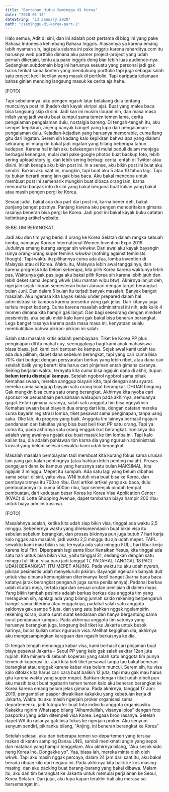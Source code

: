 ```yaml
---
title: "Bertahan Hidup Seminggu di Korea"
date: "2020-01-13"
dateString: "13 January 2020"
path: "/seminggu-di-korea-part-1"
---
```


Halo semua, Adit di sini, dan ini adalah post pertama di blog ini yang pake Bahasa Indonesia ketimbang Bahasa Inggris. Alasannya ya karena emang lebih nyaman sih, lagi pula selama ini pake inggris karena raharditya.com itu harusnya web portfolio dimana aku pamer project-project yang udah pernah dikerjain, tentu aja pake inggris dong biar lebih luas audience-nya. Sedangkan subdomain blog ini harusnya sesuatu yang personal jadi gak harus terikat sama konten yang mendukung portfolio tapi juga sebagai salah satu project kecil kecilan yang masuk di portfolio. Tapi daripada kelamaan bahas ginian mending langsung masuk ke cerita aja hehe.

[FOTO]

Tapi sebelumnya, aku pengen ngasih latar belakang dulu tentang munculnya post ini (hadeh dah kayak skripsi aja). Buat yang males baca bisa langsung skip di sini. Jadi kan ini musim liburan nih, dan masa masa inilah yang jadi waktu buat kumpul sama temen temen lama, cerita pengalaman pengalaman dulu, nostalgia bareng. Di tengah-tengah itu, aku sempet kepikiran, anjeng banyak banget yang lupa dari pengalaman-pengalaman dulu. Kejadian-kejadian yang harusnya memorable, cuma ilang gitu dari ingatan. Serem sih kadang kalo kepikiran bahwa apa yang dialami sekarang ini mungkin bakal jadi ingatan yang hilang beberapa tahun kedepan. Karena hal inilah aku belakangan ini mulai peduli dalam menjaga berbagai kenangan, mulai dari pake google photos buat backup foto, lebih sering upload story ig, dan lebih sering berbagi cerita, entah di Twitter atau disini. Inilah kenapa aku bikin post ini. In a sense, aku bikin post ini buat aku sendiri. Bukan aku saat ini, mungkin, tapi buat aku 5 atau 10 tahun lagi. Tapi itu bukan berarti orang lain gak bisa baca. Aku bakal mencoba untuk membuat post ini semenarik mungkin buat dibaca orang lain, karna menurutku banyak info di sini yang bakal berguna buat kalian yang bakal atau masih pengen pergi ke Korea. 

Sesuai judul, bakal ada dua part dari post ini, karna bener deh, bakal panjang banget postnya. Panjang karena aku pengen menceritakan gimana rasanya beneran bisa pergi ke Korea. Jadi post ini bakal kayak buku catatan ketimbang artikel website. 

SEBELUM BERANGKAT

Jadi aku dan tim yang berisi 4 orang ke Korea Selatan dalam rangka sebuah lomba, namanya Korean International Women Invention Expo 2019. Judulnya emang kurang sangar sih wkwkw. Dari awal aku kayak bayangin isinya orang-orang super feminis wkwkw (nothing against feminists though). Tapi waktu itu pilihannya cuma ada dua, lomba invention di Malaysia atau di Korea. Waktu itu, Malaysia lebih awal tanggalnya, dan karena progress kita belom seberapa, kita pilih Korea karena waktunya lebih pas. Waktunya gak pas juga aku bakal pilih Korea sih karena lebih jauh dan lebih deket sama Jepang wkwk (aku mantan wibu btw). Akhirnya lanjut deh, ngerjain sejak liburan semesteran bulan Januari dengan target berangkat bulan Juni. Dan dalam 5 bulan itu terjadi banyak masalah. Banyak banget masalah. Aku ngerasa kita kayak selalu under prepared dalam hal administrasi ke kampus karena prosedur yang gak jelas. Dari kitanya juga terlalu mepet kadang. Cuma karena masalah administrasi ini nih, ada kalik 4 momen dimana kita hampir gak lanjut. Dan bagi seseorang dengan mindset pesismistis, aku selalu mikir kalo kami gak bakal bisa beneran berangkat. Lega banget rasanya karena pada masa masa ini, kenyataan selalu membuktikan bahwa pikiran-pikiran ini salah.

Salah satu masalah kritis adalah pembiayaan. Tiket ke Korea PP plus penginapan dll itu mahal cuy, seenggaknya bagi kami anak mahasiswa biasa biasa, jadi kami cari bantuan ke kampus. Sejak awal kami udah tau ada dua pilihan, dapet dana sebelum berangkat, tapi yang cair cuma bisa 70% dari budget dengan persyaratan berkas yang lebih ribet, atau dana cair setelah balik yang berarti kita harus cari pinjaman entah gimana caranya. Seiring berjalan waktu, ternyata kita cuma bisa ngajuin dana di akhir, itupun __belum tentu disetujui kampus__. Setelah ngobrol ngobrol sama pihak Kemahasiswaan, mereka sanggup biayain kita, tapi dengan satu syarat: mereka cuma sanggup biayain satu orang buat berangkat. DHUAR bingung. Gak mungkin bisa cuma satu orang berangkat. Akhirnya kita nyoba cari sponsor ke perusahaan perusahaan walaupun pada akhirnya, semuanya gagal. Entah gimana caranya, salah satu anggota tim bisa ngeyakinin Kemahasiswaan buat biayain dua orang dari kita, dengan catatan mereka cuma bayarin registrasi lomba, tiket pesawat sama penginapan, tanpa uang saku. Oke lah, itu progres yang baik. Anggota tim lainnya berhasil ngajuin pendanaan dari fakultas yang bisa buat beli tiket PP satu orang. Tapi ya cuma itu, pada akhirnya satu orang enggak ikut berangkat. Ironisnya dia adalah yang awalnya ngajak aku buat masuk ke tim lomba ini. Tapi kalo kalian tau, dia adalah pahlawan tim karna dia yang ngurusin administrasi krusial yang belom selesai sewaktu kami udah berangkat.

Masalah masalah pembiayaan tadi membuat kita kurang fokus sama urusan lain yang gak kalah pentingnya (atau bahkan lebih penting malah). Proses pengajuan dana ke kampus yang harusnya satu bulan MAKSIMAL, kita ngajuin 3 minggu. Mepet itu sumpah. Ada satu lagi yang belum dibahas sama sekali di sini, yaitu visa. WNI butuh visa buat bisa ke Korea, dan pembayarannya itu 700an ribu. Dari artikel artikel yang aku baca, dulu pembuatannya itu cuma 500an ribu, tapi semenjak pindah tempat pembuatan, dari kedutaan besar Korea ke Korea Visa Application Center (KVAC) di Lotte Shopping Avenue, dapet tambahan biaya hampir 200 ribu untuk biaya adminstrasinya. 

[FOTO]

Masalahnya adalah, ketika kita udah siap bikin visa, tinggal ada waktu 2,5 minggu. Sebenernya waktu yang direkomendasiin buat bikin visa itu sebulan sebelum berangkat, dan proses bikinnya pun juga butuh 7 hari kerja kalo nggak ada masalah, jadi waktu 2,5 minggu itu aja udah mepet. TAPI.. sewaktu kami mau bikin visa, ternyata ada satu minggu FULL hari libur kerja karena Idul Fitri. Diperparah lagi sama libur Kenaikan Yesus, kita tinggal ada satu hari untuk bisa bikin visa, yaitu tanggal 31, sedangkan dengan satu minggu full libur, visa baru jadi tanggal 17, PADAHAL TANGGAL 18 PAGI UDAH BERANGKAT. ITU MEPET ANJING. Pada waktu itu aku udah nyerah, pikiran pesimistis udah menyeluruhi pikiran. Bayangin ngeluarin banyak duit untuk visa dimana kemungkinan diterimanya kecil banget (karna baca baca katanya jarak berangkat pengaruh juga sama penilaiannya). Padahal berkas udah di atas meja, tertata rapi dan sesuai urutan penilaian di dalem maps. Yang bikin tambah pesimis adalah berkas berkas dua anggota tim yang meragukan sih, apalagi ada yang bilang jumlah saldo rekening berpengaruh banget sama diterima atau enggaknya, padahal salah satu anggota saldonya gak sampe 5 juta, dan yang satu bahkan nggak ngelampirin rekening koran, cuma surat surat kendaraan dan hanya bergantung sama surat pendanaan kampus. Pada akhirnya anggota tim satunya yang harusnya berangkat juga, langsung beli tiket ke Jakarta untuk besok harinya, bolos kuliah untuk ngurusin visa. Melihat kegigihan dia, akhirnya aku mengesampingkan keraguan dan ngasih berkasnya ke dia.

Di tengah tengah menunggu kabar visa, kami berhasil cari pinjaman buat biaya pesawat Jakarta - Seoul PP yang kalo gak salah sekitar 12an juta rupiah. Kita minjem di sebuah koperasi yang salah satu anggota tim punya temen di koperasi itu. Jadi kita beli tiket pesawat tanpa tau bakal beneran berangkat atau enggak karena kabar visa belum muncul. Serem sih, itu visa kalo ditolak kita harus cari cara buat balikin 12 juta, tapi mau gak mau harus gitu karena waktu yang super mepet. Bahkan dengan tiket udah dibeli pun aku masih takut buat ngabarin temen temen kalo aku beneran berangkat ke Korea karena emang belum jelas gimana. Pada akhirnya, tanggal 17 Juni 2019, pengambilan paspor diwakilkan kakakku yang kebetulan kerja di Jakarta. Waktu itu aku masih ngerjain proker organisasi sama departemenku, jadi fotografer buat foto individu anggota organisasiku. Kakakku ngirim Whatsapp bilang "Alhamdulilah, visanya lolos" dengan foto pasporku yang udah ditempeli visa Korea. Legaaa broo rasanya. Setelah dapet WA itu rasanya gak bisa fokus ke ngerjain proker. Aku senyum senyum sendiri, pikiranku bilang, "Anjing, ini beneran berangkat ke Korea"

Setelah selesai, aku dan beberapa temen se-departemen yang tersisa makan di kantin samping Danau UNS, sambil menikmati angin yang sepoi dan matahari yang hampir tenggelam. Aku akhirnya bilang, "Aku sesok sido neng Korea lho. Dongakke yo". Yaa, biasa lah, mereka minta oleh oleh wkwk. Tapi aku masih nggak percaya, dalam 24 jam dari saat itu, aku bakal berada ribuan kilo dari negara ini. Pada akhirnya kita balik ke kos masing-masing, dan aku packing buat barang-barang yang bakal dibawa. Malam itu, aku dan tim berangkat ke Jakarta untuk memulai perjalanan ke Seoul, Korea Selatan. Dan jujur, aku lupa kapan terakhir kali aku merasa se-bersemangat ini. 